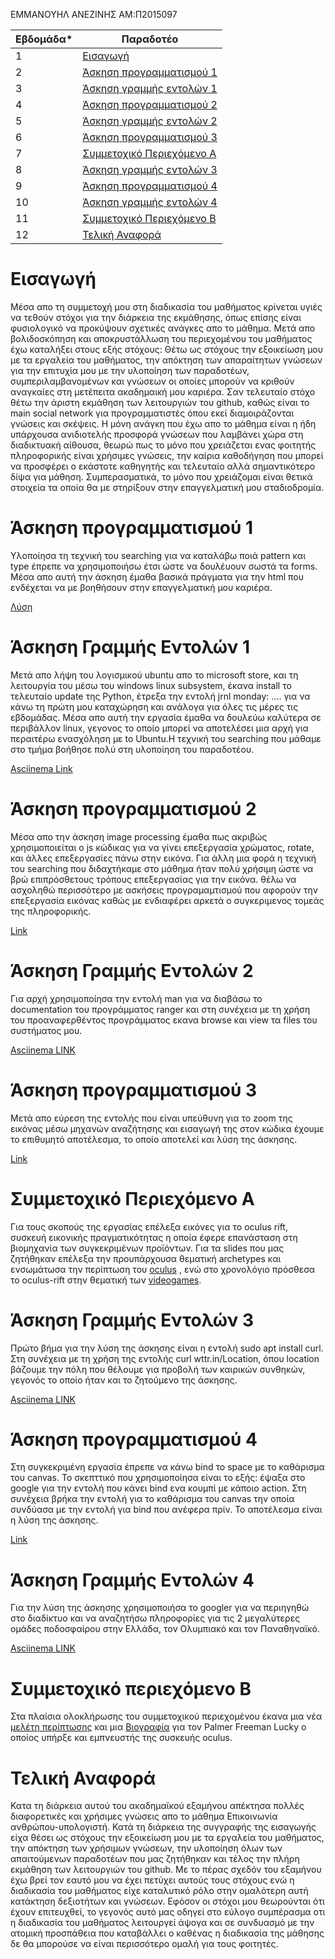 ΕΜΜΑΝΟΥΗΛ ΑΝΕΖΙΝΗΣ
ΑΜ:Π2015097


| Εβδομάδα* | Παραδοτέο |
| --- | --- |
| 1 | [Εισαγωγή](#Εισαγωγή) |
| 2 | [Άσκηση προγραμματισμού 1](#Άσκηση-προγραμματισμού-1) |
| 3 | [Άσκηση γραμμής εντολών 1](#Άσκηση-Γραμμής-Εντολών-1) |
| 4 | [Άσκηση προγραμματισμού 2](#Άσκηση-προγραμματισμού-2)|
| 5 | [Άσκηση γραμμής εντολών 2](#Άσκηση-γραμμής-εντολών-2) |
| 6 | [Άσκηση προγραμματισμού 3](#Άσκηση-προγραμματισμού-3) |
| 7 | [Συμμετοχικό Περιεχόμενο Α](#Συμμετοχικό-Περιεχόμενο-Α)
| 8 | [Άσκηση γραμμής εντολών 3](#Άσκηση-γραμμής-εντολών-3)|
| 9 | [Άσκηση προγραμματισμού 4](#Άσκηση-προγραμματισμού-4) |
| 10 | [Άσκηση γραμμής εντολών 4](#Άσκηση-γραμμής-εντολών-4) |
| 11 | [Συμμετοχικό Περιεχόμενο Β](#Συμμετοχικό-Περιεχόμενο-Β) |
| 12 | [Τελική Αναφορά](#Τελική-Αναφορά) |

# Εισαγωγή
Μέσα απο τη συμμετοχή μου στη διαδικασία του μαθήματος κρίνεται υγιές να τεθούν στόχοι για την διάρκεια της εκμάθησης, όπως επίσης είναι φυσιολογικό να προκύψουν σχετικές ανάγκες απο το μάθημα. Μετά απο βολιδοσκόπηση και αποκρυστάλλωση του περιεχομένου του μαθήματος έχω καταλήξει στους εξής στόχους: Θέτω ως στόχους την εξοικείωση μου με τα εργαλεία του μαθήματος, την απόκτηση των απαραίτητων γνώσεων για την επιτυχία μου με την υλοποίηση των παραδοτέων, συμπεριλαμβανομένων και γνώσεων οι οποίες μπορούν να κριθούν αναγκαίες στη μετέπειτα ακαδημαική μου καριέρα. Σαν τελευταίο στόχο θέτω την άριστη εκμάθηση των λειτουργιών του github, καθώς είναι το main social network για προγραμματιστές όπου εκεί διαμοιράζονται γνώσεις και σκέψεις. Η μόνη ανάγκη που έχω απο το μάθημα είναι η ήδη υπάρχουσα ανιδιοτελής προσφορά γνώσεων που λαμβάνει χώρα στη διαδικτυακή αίθουσα, θεωρώ πως το μόνο που χρειάζεται ενας φοιτητής πληροφορικής είναι χρήσιμες γνώσεις, την καίρια καθοδήγηση που μπορεί να προσφέρει ο εκάστοτε καθηγητής και τελευταίο αλλά σημαντικότερο δίψα για μάθηση. Συμπερασματικά, το μόνο που χρειάζομαι είναι θετικά στοιχεία τα οποία θα με στηρίξουν στην επαγγελματική μου σταδιοδρομία.

# Άσκηση προγραμματισμού 1

Υλοποίησα τη τεχνική του searching για να καταλάβω ποιά pattern και type έπρεπε να χρησιμοποιήσω έτσι ώστε να δουλέυουν σωστά τα forms. Μέσα απο αυτή την άσκηση έμαθα βασικά πράγματα για την html που ενδέχεται να με βοηθήσουν στην επαγγελματική μου καριέρα.

[Λύση](https://github.com/p15anez/site/blob/2015097/_remix/form-validation.md)

# Άσκηση Γραμμής Εντολών 1

Μετά απο λήψη του λογισμικού ubuntu απο το microsoft store, και τη λειτουργία του μέσω του windows linux subsystem, έκανα install το τελευταίo update της Python, έτρεξα την εντολή jrnl monday: .... για να κάνω τη πρώτη μου καταχώρηση και ανάλογα για όλες τις μέρες τις εβδομάδας. Μέσα απο αυτή την εργασία έμαθα να δουλεύω καλύτερα σε περιβάλλον linux, γεγονος το οποίο μπορεί να αποτελέσει μια αρχή για περαιτέρω ενασχόληση με to Ubuntu.H τεχνική του searching που μάθαμε στο τμήμα βοήθησε πολύ στη υλοποίηση του παραδοτέου.

[Asciinema Link](https://asciinema.org/a/367730)

# Άσκηση προγραμματισμού 2

Μέσα απο την άσκηση image processing έμαθα πως ακριβώς χρησιμοποιείται ο js κώδικας για να γίνει επεξεργασία χρώματος, rotate, και άλλες επεξεργασίες πάνω στην εικόνα. Για άλλη μια φορά η τεχνική του searching που διδαχτήκαμε στο μάθημα ήταν πολύ χρήσιμη ώστε να βρώ επιπρόσθετους τρόπους επεξεργασίας για την εικόνα. θέλω να ασχοληθώ περισσότερο με ασκήσεις προγραμαμτισμού που αφορούν την επεξεργασία εικόνας καθώς με ενδιαφέρει αρκετά ο συγκεριμενος τομεάς της πληροφορικής.

[Link](https://github.com/p15anez/site/blob/2015097/_remix/image-filter.md)

# Άσκηση Γραμμής Εντολών 2
Για αρχή χρησιμοποίησα την εντολή man για να διαβάσω το documentation του προγράμματος ranger και στη συνέχεια με τη χρήση του προαναφερθέντος προγράμματος εκανα browse και view τα files του συστήματος μου.

[Asciinema LINK](https://asciinema.org/a/371387)

# Άσκηση προγραμματισμού 3
Μετά απο εύρεση της εντολής που είναι υπεύθυνη για το zoom της εικόνας μέσω μηχανών αναζήτησης και εισαγωγή της στον κώδικα έχουμε το επιθυμητό αποτέλεσμα, το οποίο αποτελεί και λύση της άσκησης.

[Link](https://github.com/p15anez/site/blob/2015097/_remix/image-zoom.md)

# Συμμετοχικό Περιεχόμενο Α
Για τους σκοπούς της εργασίας  επέλεξα  εικόνες για το oculus rift, συσκευή εικονικής πραγματικότητας η οποία έφερε επανάσταση στη βιομηχανία των συγκεκριμένων προϊόντων. Για τα slides που μας ζητήθηκαν επέλεξα την προυπάρχουσα θεματική archetypes και ενσωμάτωσα την περίπτωση του [oculus](https://github.com/p15anez/site/blob/2015097/_slides/archetypes.md) , ενώ στο χρονολόγιο πρόσθεσα το oculus-rift στην θεματική των [videogames](https://github.com/p15anez/site/blob/2015097/_timeline/videogames.md).



# Άσκηση Γραμμής Εντολών 3
Πρώτο βήμα για την λύση της άσκησης είναι η εντολή sudo apt install curl. Στη συνέχεια με τη χρήση της εντολής curl wttr.in/Location, όπου location βάζουμε την πόλη που θέλουμε για προβολή των καιρικών συνθηκών, γεγονός το οποίο ήταν και το ζητούμενο της άσκησης.

[Asciinema LINK](https://asciinema.org/a/374045)


# Άσκηση προγραμματισμού 4
Στη συγκεκριμένη εργασία έπρεπε να κάνω bind το space με το καθάρισμα του canvas. Το σκεπττικό που χρησιμοποίησα είναι το εξής: έψαξα στο google για την εντολή που κάνει bind ενα κουμπί με κάποιο action. Στη συνέχεια βρήκα την εντολή για το καθάρισμα του canvas την οποία συνδύασα με την εντολή για bind που ανέφερα πρίν. Το αποτέλεσμα είναι η λύση της άσκησης. 

[Link](https://github.com/p15anez/site/blob/2015097/_remix/mouse-draw.md)

# Άσκηση Γραμμής Εντολών 4
Για την λύση της άσκησης χρησιμοποιήσα το googler για να περιηγηθώ στο διαδίκτυο και να αναζητήσω πληροφορίες για τις 2 μεγαλύτερες ομάδες ποδοσφαίρου στην Ελλάδα, τον Ολυμπιακό και τον Παναθηναϊκό.

[Asciinema LINK](https://asciinema.org/a/377815)

# Συμμετοχικό περιεχόμενο Β
Στα πλαίσια ολοκλήρωσης του συμμετοχικού περιεχομένου έκανα μια νέα [μελέτη περίπτωσης](https://github.com/p15anez/site/blob/2015097/_case-study/oculus-rift.md) και μια [Βιογραφία](https://github.com/p15anez/site/blob/2015097/_biography/palmer-freeman-lucky.md) για τον Palmer Freeman Lucky ο οποίος υπήρξε και εμπνευστής της συσκευής oculus.
 
# Τελική Αναφορά 

Κατα τη διάρκεια αυτού του ακαδημαϊκού εξαμήνου απέκτησα πολλές διαφορετικές και χρήσιμες γνώσεις απο το μάθημα Επικοινωνία ανθρώπου-υπολογιστή. Κατά τη διάρκεια  της συγγραφής της εισαγωγής είχα θέσει ως στόχους την εξοικείωση μου με τα εργαλεία του μαθήματος, την απόκτηση των χρήσιμων γνώσεων, την υλοποίηση όλων των απαιτούμενων παραδοτέων που μας ζητήθηκαν και τέλος την πλήρη εκμάθηση των λειτουργιών του github. Με το πέρας σχεδόν του εξαμήνου έχω βρεί τον εαυτό μου να έχει πετύχει αυτούς τους στόχους ενώ η διαδικασία του μαθήματος είχε καταλυτικό ρόλο στην ομαλότερη αυτή κατάκτηση δεξιοτήτων και γνώσεων. Εφόσον οι στόχοι μου θεωρούνται ότι έχουν επιτευχθεί, το γεγονός αυτό μας οδηγεί στο εύλογο συμπέρασμα οτι η διαδικασία του μαθήματος λειτουργεί άψογα και σε συνδυασμό με την ατομική προσπάθεια που καταβάλλει ο καθένας η διαδικασία της μάθησης δε θα μπορούσε να είναι περισσότερο ομαλή για τους φοιτητές.

